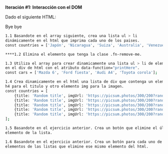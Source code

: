**Iteración #1: Interacción con el DOM**

Dado el siguiente HTML:
<!DOCTYPE html>
<html lang="en">
<head>
    <meta charset="UTF-8">
    <meta name="viewport" content="width=device-width, initial-scale=1.0">
    <script src="exercise-1.js" defer></script>
    <title>Document</title>
</head>
<body>
    <p class="fn-remove-me">Bye bye</p>
		<div data-function="printHere"></div>
</body>
</html>

```bash
1.1 Basandote en el array siguiente, crea una lista ul > li 
dinámicamente en el html que imprima cada uno de los paises.
const countries = ['Japón', 'Nicaragua', 'Suiza', 'Australia', 'Venezuela'];

****1.2 Elimina el elemento que tenga la clase .fn-remove-me.

1.3 Utiliza el array para crear dinamicamente una lista ul > li de elementos 
en el div de html con el atributo data-function="printHere".
const cars = ['Mazda 6', 'Ford fiesta', 'Audi A4', 'Toyota corola'];

1.4 Crea dinamicamente en el html una lista de div que contenga un elemento 
h4 para el titulo y otro elemento img para la imagen.
const countries = [
	{title: 'Random title', imgUrl: 'https://picsum.photos/300/200?random=1'}, 
	{title: 'Random title', imgUrl: 'https://picsum.photos/300/200?random=2'},
	{title: 'Random title', imgUrl: 'https://picsum.photos/300/200?random=3'},
	{title: 'Random title', imgUrl: 'https://picsum.photos/300/200?random=4'},
	{title: 'Random title', imgUrl: 'https://picsum.photos/300/200?random=5'}
];

1.5 Basandote en el ejercicio anterior. Crea un botón que elimine el último 
elemento de la lista.

1.6 Basandote en el ejercicio anterior. Crea un botón para cada uno de los 
elementos de las listas que elimine ese mismo elemento del html.

```